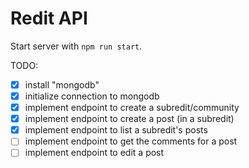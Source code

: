 # Redit API

Start server with `npm run start`.

TODO:

- [x] install "mongodb"
- [x] initialize connection to mongodb
- [x] implement endpoint to create a subredit/community
- [x] implement endpoint to create a post (in a subredit)
- [x] implement endpoint to list a subredit's posts
- [ ] implement endpoint to get the comments for a post
- [ ] implement endpoint to edit a post
